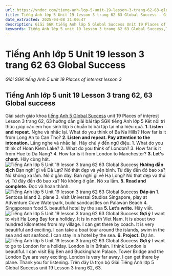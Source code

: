 ```yaml
---
url: https://vndoc.com/tieng-anh-lop-5-unit-19-lesson-3-trang-62-63-global-success-337758
title: Tiếng Anh lớp 5 Unit 19 lesson 3 trang 62 63 Global Success - Giải SGK tiếng Anh 5 unit 19 Places of interest lesson 3 - VnDoc.com
date_extracted: 2025-04-08 21:00:47
description: Giải SGK tiếng Anh lớp 5 Global Success Unit 19 Places of interest Lesson 3 bao gồm đáp án các phần bài tập trang 62 63 giúp các em chuẩn bị bài hiệu quả.
keywords: Tiếng Anh lớp 5 unit 19 lesson 3 trang 62 63 Global Success,Tiếng Anh 5 unit 19 lesson 3 trang 62 63 Global Success,Giải SGK tiếng Anh 5 unit 19 Places of interest lesson 3,Tiếng Anh lớp 5 Global Success unit 19 lesson 3,Tiếng Anh 5 Global Success unit 19 lesson 3,tiếng anh lớp 5 unit 19 lesson 3 global success,tiếng anh 5 unit 19 lesson 3 global success
---
```


# Tiếng Anh lớp 5 Unit 19 lesson 3 trang 62 63 Global Success
 _Giải SGK tiếng Anh 5 unit 19 Places of interest lesson 3_
## Tiếng Anh lớp 5 unit 19 Lesson 3 trang 62, 63 Global success
Giải sách giáo khoa [tiếng Anh 5 Global Success](<https://vndoc.com/tieng-anh-lop-5-global-success>) unit 19 Places of interest Lesson 3 trang 62, 63 hướng dẫn giải bài tập SGK tiếng Anh lớp 5 Kết nối tri thức giúp các em học sinh lớp 5 chuẩn bị bài tập tại nhà hiệu quả.
**1\. Listen and repeat.** Nghe và nhắc lại.
What do you think of Ba Na Hills?
How far is it from Long An to Can Tho?
**2\. Listen and repeat. Pay attention to the intonation.** Lắng nghe và nhắc lại. Hãy chú ý đến ngữ điệu.
1\. What do you think of Hoan Kiem Lake?
2\. What do you think of London?
3\. How far is it from Hue to Da Nang?
4\. How far is it from London to Manchester?
**3\. Let's chant.** Hãy cùng hát.
![Tiếng Anh lớp 5 Unit 19 lesson 3 trang 62 63 Global Success](https://i.vdoc.vn/data/image/2025/03/05/tieng-anh-lop-5-unit-19-lesson-3-trang-62-63-global-success-1.png)
**Hướng dẫn dịch**
Bạn nghĩ gì về Đà Lạt?
Nó thật đẹp và yên bình.
Từ đây đến đó bao xa?
Nó không xa lắm. Nó ở gần đây.
Bạn nghĩ gì về Hạ Long?
Nó thật đẹp và thú vị.
Từ đây đến đó bao xa?
Nó không ở gần. Nó xa lắm.
**5\. Read and complete.** Đọc và hoàn thành.
![Tiếng Anh lớp 5 Unit 19 lesson 3 trang 62 63 Global Success](https://i.vdoc.vn/data/image/2025/03/05/tieng-anh-lop-5-unit-19-lesson-3-trang-62-63-global-success-2.png)
**Đáp án**
1\. Sentosa Island
2\. plane
3\. visit Universal Studios Singapore, play at Adventure Cove Waterpark, build sandcastles on Palawan Beach
4\. Singaporean food
5\. beautiful hotel by the sea
**5\. Let’s write.** Hãy viết.
![Tiếng Anh lớp 5 Unit 19 lesson 3 trang 62 63 Global Success](https://i.vdoc.vn/data/image/2025/03/05/tieng-anh-lop-5-unit-19-lesson-3-trang-62-63-global-success-3.png)
**Gợi ý**
I want to visit Ha Long Bay for a holiday. It is in north Viet Nam. It is about two hundred kilometres from my village. I can get there by coach. It is very beautiful and exciting. I can take a boat tour around the islands, swim in the sea and eat seafood. I can stay in a hotel by the sea.
**6\. Project.** Dự án.
![Tiếng Anh lớp 5 Unit 19 lesson 3 trang 62 63 Global Success](https://i.vdoc.vn/data/image/2025/03/05/tieng-anh-lop-5-unit-19-lesson-3-trang-62-63-global-success-4.png)
**Gợi ý**
I want to go to London for a holiday. London is in Britain. I think London is beautiful. I can visit Big Ben and Buckingham Palace. Tower Bridge and the London Eye are very exciting. London is very far away. I can get there by plane. Thank you for listening.
Trên đây là trọn bộ Giải Tiếng Anh lớp 5 Global Success unit 19 Lesson 3 trang 62, 63.
